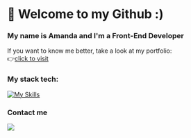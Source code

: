 # 👋 Welcome to my Github :)

### My name is Amanda and I'm a Front-End Developer 
If you want to know me better, take a look at my portfolio: <br/>
👉[click to visit](https://amanda-chawinska-portfolio.netlify.app)
<br/>
### My stack tech:
[![My Skills](https://skillicons.dev/icons?i=html,css,tailwind,styledcomponents,js,alpinejs,react,redux,php,wordpress,git,github,xd,figma,vscode)](https://skillicons.dev)
<br/>
### Contact me
<a href="https://www.linkedin.com/in/amanda-chawińska-frontend-developer/"><img src="https://img.shields.io/badge/-Linkedin%20-0077B5?style=flat&logo=Linkedin&logoColor=white"/></a>
<!-- - 📫 How to reach me ... -->

<!---
AmandaChawinska/AmandaChawinska is a ✨ special ✨ repository because its `README.md` (this file) appears on your GitHub profile.
You can click the Preview link to take a look at your changes.
--->
